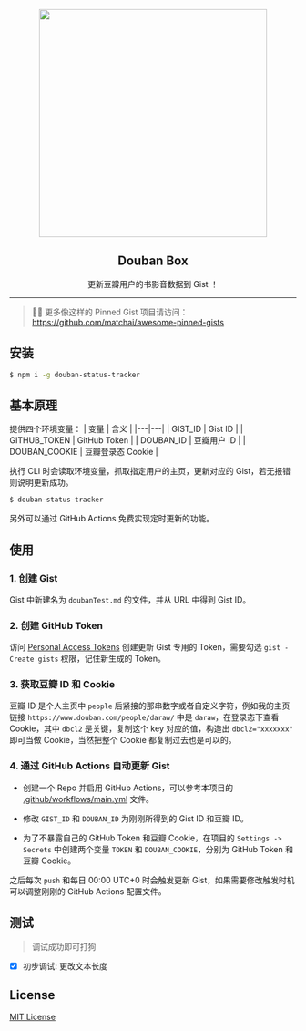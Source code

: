 <p align="center">
  <img width="400" src="https://user-images.githubusercontent.com/12277082/75358669-3dc4f480-58ee-11ea-8359-1dff65a7ff1d.png" />
  <h2 align="center">Douban Box</h2>
  <p align="center">更新豆瓣用户的书影音数据到 Gist ！</p>
</p>

--- 

> 📌✨ 更多像这样的 Pinned Gist 项目请访问：https://github.com/matchai/awesome-pinned-gists

## 安装
``` sh
$ npm i -g douban-status-tracker
```

## 基本原理
提供四个环境变量：
| 变量 | 含义 |
|---|---|
| GIST_ID | Gist ID |
| GITHUB_TOKEN | GitHub Token |
| DOUBAN_ID | 豆瓣用户 ID |
| DOUBAN_COOKIE | 豆瓣登录态 Cookie |

执行 CLI 时会读取环境变量，抓取指定用户的主页，更新对应的 Gist，若无报错则说明更新成功。 

``` sh
$ douban-status-tracker
```

另外可以通过 GitHub Actions 免费实现定时更新的功能。

## 使用
### 1. 创建 Gist
Gist 中新建名为 `doubanTest.md` 的文件，并从 URL 中得到 Gist ID。

### 2. 创建 GitHub Token
访问 [Personal Access Tokens](https://github.com/settings/tokens) 创建更新 Gist 专用的 Token，需要勾选 `gist - Create gists` 权限，记住新生成的 Token。

### 3. 获取豆瓣 ID 和 Cookie
豆瓣 ID 是个人主页中 `people` 后紧接的那串数字或者自定义字符，例如我的主页链接 `https://www.douban.com/people/daraw/` 中是 `daraw`，在登录态下查看 Cookie，其中 `dbcl2` 是关键，复制这个 key 对应的值，构造出 `dbcl2="xxxxxxx"` 即可当做 Cookie，当然把整个 Cookie 都复制过去也是可以的。

### 4. 通过 GitHub Actions 自动更新 Gist
- 创建一个 Repo 并启用 GitHub Actions，可以参考本项目的 [.github/workflows/main.yml](https://github.com/CodeDaraW/douban-status-tracker/blob/master/.github/workflows/main.yml) 文件。

- 修改 `GIST_ID` 和 `DOUBAN_ID` 为刚刚所得到的 Gist ID 和豆瓣 ID。  

- 为了不暴露自己的 GitHub Token 和豆瓣 Cookie，在项目的 `Settings -> Secrets` 中创建两个变量 `TOKEN` 和 `DOUBAN_COOKIE`，分别为 GitHub Token 和豆瓣 Cookie。  

之后每次 `push` 和每日 00:00 UTC+0 时会触发更新 Gist，如果需要修改触发时机可以调整刚刚的 GitHub Actions 配置文件。

## 测试

> 调试成功即可打狗

- [x] 初步调试: 更改文本长度

## License
[MIT License](https://github.com/CodeDaraW/douban-status-tracker/blob/master/LICENSE)